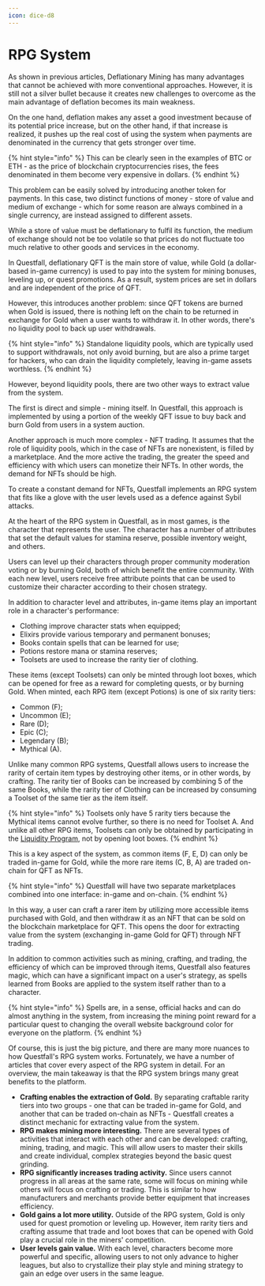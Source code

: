 ```yaml
---
icon: dice-d8
---
```


# RPG System

As shown in previous articles, Deflationary Mining has many advantages that cannot be achieved with more conventional approaches. However, it is still not a silver bullet because it creates new challenges to overcome as the main advantage of deflation becomes its main weakness.

On the one hand, deflation makes any asset a good investment because of its potential price increase, but on the other hand, if that increase is realized, it pushes up the real cost of using the system when payments are denominated in the currency that gets stronger over time.

{% hint style="info" %}
This can be clearly seen in the examples of BTC or ETH - as the price of blockchain cryptocurrencies rises, the fees denominated in them become very expensive in dollars.
{% endhint %}

This problem can be easily solved by introducing another token for payments. In this case, two distinct functions of money - store of value and medium of exchange - which for some reason are always combined in a single currency, are instead assigned to different assets.

While a store of value must be deflationary to fulfil its function, the medium of exchange should not be too volatile so that prices do not fluctuate too much relative to other goods and services in the economy.

In Questfall, deflationary QFT is the main store of value, while Gold (a dollar-based in-game currency) is used to pay into the system for mining bonuses, leveling up, or quest promotions. As a result, system prices are set in dollars and are independent of the price of QFT.

However, this introduces another problem: since QFT tokens are burned when Gold is issued, there is nothing left on the chain to be returned in exchange for Gold when a user wants to withdraw it. In other words, there's no liquidity pool to back up user withdrawals.

{% hint style="info" %}
Standalone liquidity pools, which are typically used to support withdrawals, not only avoid burning, but are also a prime target for hackers, who can drain the liquidity completely, leaving in-game assets worthless.
{% endhint %}

However, beyond liquidity pools, there are two other ways to extract value from the system.

The first is direct and simple - mining itself. In Questfall, this approach is implemented by using a portion of the weekly QFT issue to buy back and burn Gold from users in a system auction.

Another approach is much more complex - NFT trading. It assumes that the role of liquidity pools, which in the case of NFTs are nonexistent, is filled by a marketplace. And the more active the trading, the greater the speed and efficiency with which users can monetize their NFTs. In other words, the demand for NFTs should be high.

To create a constant demand for NFTs, Questfall implements an RPG system that fits like a glove with the user levels used as a defence against Sybil attacks.

At the heart of the RPG system in Questfall, as in most games, is the character that represents the user. The character has a number of attributes that set the default values for stamina reserve, possible inventory weight, and others.

Users can level up their characters through proper community moderation voting or by burning Gold, both of which benefit the entire community. With each new level, users receive free attribute points that can be used to customize their character according to their chosen strategy.

In addition to character level and attributes, in-game items play an important role in a character's performance:

* Clothing improve character stats when equipped;
* Elixirs provide various temporary and permanent bonuses;
* Books contain spells that can be learned for use;
* Potions restore mana or stamina reserves;
* Toolsets are used to increase the rarity tier of clothing.

These items (except Toolsets) can only be minted through loot boxes, which can be opened for free as a reward for completing quests, or by burning Gold. When minted, each RPG item (except Potions) is one of six rarity tiers:

* Common (F);
* Uncommon (E);
* Rare (D);
* Epic (C);
* Legendary (B);
* Mythical (A).

Unlike many common RPG systems, Questfall allows users to increase the rarity of certain item types by destroying other items, or in other words, by crafting. The rarity tier of Books can be increased by combining 5 of the same Books, while the rarity tier of Clothing can be increased by consuming a Toolset of the same tier as the item itself.

{% hint style="info" %}
Toolsets only have 5 rarity tiers because the Mythical items cannot evolve further, so there is no need for Toolset A. And unlike all other RPG items, Toolsets can only be obtained by participating in the [Liquidity Program](../infrastructure/liquidity-providers.md), not by opening loot boxes.
{% endhint %}

This is a key aspect of the system, as common items (F, E, D) can only be traded in-game for Gold, while the more rare items (C, B, A) are traded on-chain for QFT as NFTs.

{% hint style="info" %}
Questfall will have two separate marketplaces combined into one interface: in-game and on-chain.
{% endhint %}

In this way, a user can craft a rarer item by utilizing more accessible items purchased with Gold, and then withdraw it as an NFT that can be sold on the blockchain marketplace for QFT. This opens the door for extracting value from the system (exchanging in-game Gold for QFT) through NFT trading.

In addition to common activities such as mining, crafting, and trading, the efficiency of which can be improved through items, Questfall also features magic, which can have a significant impact on a user's strategy, as spells learned from Books are applied to the system itself rather than to a character.

{% hint style="info" %}
Spells are, in a sense, official hacks and can do almost anything in the system, from increasing the mining point reward for a particular quest to changing the overall website background color for everyone on the platform.
{% endhint %}

Of course, this is just the big picture, and there are many more nuances to how Questfall's RPG system works. Fortunately, we have a number of articles that cover every aspect of the RPG system in detail. For an overview, the main takeaway is that the RPG system brings many great benefits to the platform.

* **Crafting enables the extraction of Gold.** By separating craftable rarity tiers into two groups - one that can be traded in-game for Gold, and another that can be traded on-chain as NFTs - Questfall creates a distinct mechanic for extracting value from the system.
* **RPG makes mining more interesting.** There are several types of activities that interact with each other and can be developed: crafting, mining, trading, and magic. This will allow users to master their skills and create individual, complex strategies beyond the basic quest grinding.
* **RPG significantly increases trading activity.** Since users cannot progress in all areas at the same rate, some will focus on mining while others will focus on crafting or trading. This is similar to how manufacturers and merchants provide better equipment that increases efficiency.
* **Gold gains a lot more utility.** Outside of the RPG system, Gold is only used for quest promotion or leveling up. However, item rarity tiers and crafting assume that trade and loot boxes that can be opened with Gold play a crucial role in the miners' competition.
* **User levels gain value.** With each level, characters become more powerful and specific, allowing users to not only advance to higher leagues, but also to crystallize their play style and mining strategy to gain an edge over users in the same league.
